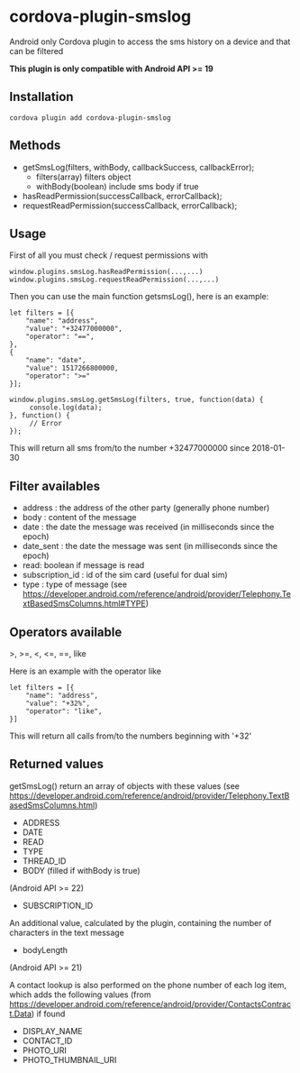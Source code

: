 # cordova-plugin-smslog

Android only
Cordova plugin to access the sms history on a device and that can be filtered

**This plugin is only compatible with Android API >= 19**

## Installation

    cordova plugin add cordova-plugin-smslog

## Methods

- getSmsLog(filters, withBody, callbackSuccess, callbackError);
  - filters(array) filters object
  - withBody(boolean) include sms body if true
- hasReadPermission(successCallback, errorCallback);
- requestReadPermission(successCallback, errorCallback);

## Usage

First of all you must check / request permissions with

    window.plugins.smsLog.hasReadPermission(...,...)
    window.plugins.smsLog.requestReadPermission(...,...)

Then you can use the main function getsmsLog(), here is an example:

    let filters = [{
        "name": "address",
        "value": "+32477000000",
        "operator": "==",
    },
    {
        "name": "date",
        "value": 1517266800000,
        "operator": ">="
    }];

    window.plugins.smsLog.getSmsLog(filters, true, function(data) {
         console.log(data);
    }, function() {
         // Error
    });

This will return all sms from/to the number +32477000000 since 2018-01-30

## Filter availables

- address : the address of the other party (generally phone number)
- body : content of the message
- date : the date the message was received (in milliseconds since the epoch)
- date_sent : the date the message was sent (in milliseconds since the epoch)
- read: boolean if message is read
- subscription_id : id of the sim card (useful for dual sim)
- type : type of message (see https://developer.android.com/reference/android/provider/Telephony.TextBasedSmsColumns.html#TYPE)

## Operators available
\>, >=, <, <=, ==, like

Here is an example with the operator like

    let filters = [{
        "name": "address",
        "value": "+32%",
        "operator": "like",
    }]

This will return all calls from/to the numbers beginning with '+32'

## Returned values

getSmsLog() return an array of objects with these values
(see https://developer.android.com/reference/android/provider/Telephony.TextBasedSmsColumns.html)

- ADDRESS
- DATE
- READ
- TYPE
- THREAD_ID
- BODY (filled if withBody is true)

(Android API >= 22)
- SUBSCRIPTION_ID

An additional value, calculated by the plugin, containing the number of characters in the text message
- bodyLength

(Android API >= 21)

A contact lookup is also performed on the phone number of each log item, which adds the following values (from https://developer.android.com/reference/android/provider/ContactsContract.Data) if found
- DISPLAY_NAME
- CONTACT_ID
- PHOTO_URI
- PHOTO_THUMBNAIL_URI
